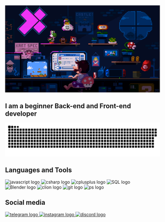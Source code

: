 ![Header](https://github.com/Onerload/Onerload/blob/main/assets/gif%20programing.gif)
## I am a beginner Back-end and Front-end developer 

![Header](https://github.com/Onerload/Onerload/blob/main/assets/github-snake.svg)

## Languages and Tools
<div align="left">
  <img src="https://cdn.jsdelivr.net/gh/devicons/devicon/icons/javascript/javascript-original.svg" height="40" alt="javascript logo"  />
  <img src="https://cdn.jsdelivr.net/gh/devicons/devicon@latest/icons/csharp/csharp-original.svg" height="40" alt="csharp logo"  
  />
  <img src="https://cdn.jsdelivr.net/gh/devicons/devicon@latest/icons/cplusplus/cplusplus-original.svg" height="40" alt="cplusplus logo"  
  />
  <img src="https://cdn.jsdelivr.net/gh/devicons/devicon@latest/icons/azuresqldatabase/azuresqldatabase-original.svg" height="40" alt="SQL logo"  
  />
  <img src="https://cdn.jsdelivr.net/gh/devicons/devicon@latest/icons/blender/blender-original-wordmark.svg" height="40" alt="Blender logo"  
  />
  <img src="https://cdn.jsdelivr.net/gh/devicons/devicon@latest/icons/clion/clion-original.svg" height="40" alt="clion logo"  
  />
  <img src="https://cdn.jsdelivr.net/gh/devicons/devicon@latest/icons/git/git-original-wordmark.svg" height="40" alt="git logo"  
  />
  <img src="https://cdn.jsdelivr.net/gh/devicons/devicon@latest/icons/photoshop/photoshop-original.svg" height="40" alt="ps logo"  
  />
</div>

## Social media
<div id="badges" target="_blank">
<a href="https://t.me/IamOverlord228">
  <img src="https://cdn-icons-png.flaticon.com/128/3670/3670306.png" height="40" alt="telegram logo"  
  />
<a href="https://www.instagram.com/zakhariunkevich/">
  <img src="https://cdn-icons-png.flaticon.com/128/1384/1384063.png" height="40" alt="instagram logo"  
  />
<a href="https://discord.com/channels/@me">
  <img src="https://cdn-icons-png.flaticon.com/128/5968/5968968.png" height="40" alt="discord logo"  
  />